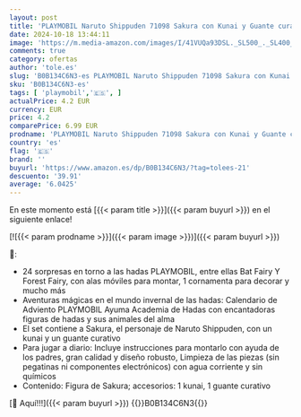 ```yaml
---
layout: post
title: 'PLAYMOBIL Naruto Shippuden 71098 Sakura con Kunai y Guante curativo  diversión de Juego Creativo para Fans del Anime con Grandes Detalles y Extras auténticos  Set de 7 Piezas  a Partir de 5 años'
date: 2024-10-18 13:44:11
image: 'https://m.media-amazon.com/images/I/41VUQa93DSL._SL500_._SL400_.jpg'
comments: true
category: ofertas
author: 'tole.es'
slug: 'B0B134C6N3-es PLAYMOBIL Naruto Shippuden 71098 Sakura con Kunai y Guante...'
sku: 'B0B134C6N3-es'
tags: [ 'playmobil','🇪🇸', ]
actualPrice: 4.2 EUR
currency: EUR
price: 4.2
comparePrice: 6.99 EUR
prodname: 'PLAYMOBIL Naruto Shippuden 71098 Sakura con Kunai y Guante curativo  diversión de Juego Creativo para Fans del Anime con Grandes Detalles y Extras auténticos  Set de 7 Piezas  a Partir de 5 años'
country: 'es'
flag: '🇪🇸'
brand: ''
buyurl: 'https://www.amazon.es/dp/B0B134C6N3/?tag=tolees-21'
descuento: '39.91'
average: '6.0425'
---
```


En este momento está [{{< param title >}}]({{< param buyurl >}}) en el siguiente enlace!

[![{{< param prodname >}}]({{< param image >}})]({{< param buyurl >}})

🔎:

- 24 sorpresas en torno a las hadas PLAYMOBIL, entre ellas Bat Fairy Y Forest Fairy, con alas móviles para montar, 1 cornamenta para decorar y mucho más
- Aventuras mágicas en el mundo invernal de las hadas: Calendario de Adviento PLAYMOBIL Ayuma Academia de Hadas con encantadoras figuras de hadas y sus animales del alma
- El set contiene a Sakura, el personaje de Naruto Shippuden, con un kunai y un guante curativo
- Para jugar a diario: Incluye instrucciones para montarlo con ayuda de los padres, gran calidad y diseño robusto, Limpieza de las piezas (sin pegatinas ni componentes electrónicos) con agua corriente y sin químicos
- Contenido: Figura de Sakura; accesorios: 1 kunai, 1 guante curativo

[🛒 Aquí!!!]({{< param buyurl >}})
{{<world>}}B0B134C6N3{{</world>}}
